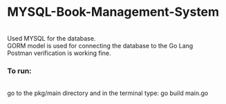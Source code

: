# MYSQL-Book-Management-System
<br>
Used MYSQL for the database.
<br>
GORM model is used for connecting the database to the Go Lang
<br>
Postman verification is working fine.
<br>
<h3>
To run:
</h3>
<br>
go to the pkg/main directory and in the terminal type: go build main.go
